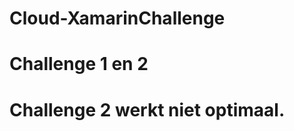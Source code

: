 Cloud-XamarinChallenge
======================

Challenge 1 en 2
================

Challenge 2 werkt niet optimaal.
================================
